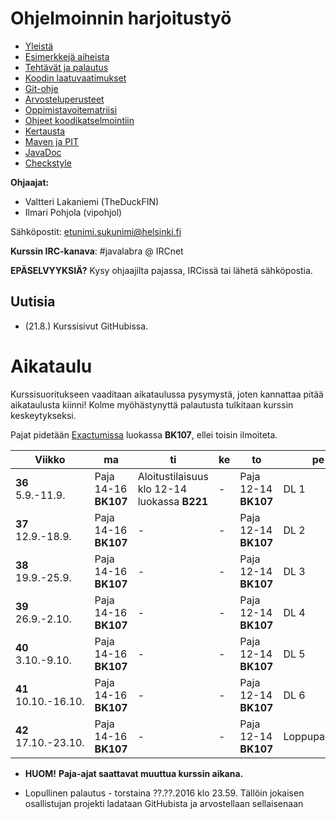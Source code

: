 # Ohjelmoinnin harjoitustyö
* [Yleistä](ohjeet/Yleista.md)
* [Esimerkkejä aiheista](ohjeet/Esimerkkeja-aiheista.md)
* [Tehtävät ja palautus](ohjeet/Tehtavat-ja-palautus.md)
* [Koodin laatuvaatimukset](ohjeet/Koodin-laatuvaatimukset.md)
* [Git-ohje](ohjeet/Git-ohje.md)
* [Arvosteluperusteet](ohjeet/Arvosteluperusteet.md)
* [Oppimistavoitematriisi](http://www.cs.helsinki.fi/courses/58160/matriisi)
* [Ohjeet koodikatselmointiin](ohjeet/Koodikatselmointi.md)
* [Kertausta](ohjeet/Kertausta.md)
* [Maven ja PIT](ohjeet/Maven-ja-PIT.md)
* [JavaDoc](ohjeet/JavaDoc.md)
* [Checkstyle](ohjeet/Checkstyle.md)

**Ohjaajat:**
* Valtteri Lakaniemi (TheDuckFIN)
* Ilmari Pohjola (vipohjol)

Sähköpostit: etunimi.sukunimi@helsinki.fi

**Kurssin IRC-kanava**:
\#javalabra @ IRCnet

**EPÄSELVYYKSIÄ?** Kysy ohjaajilta pajassa, IRCissä tai lähetä sähköpostia.

## Uutisia

* (21.8.) Kurssisivut GitHubissa. 

# Aikataulu

Kurssisuoritukseen vaaditaan aikataulussa pysymystä, joten kannattaa pitää aikataulusta kiinni! Kolme myöhästynyttä palautusta tulkitaan kurssin keskeytykseksi.

Pajat pidetään [Exactumissa](http://www.helsinki.fi/teknos/opetustilat/kumpula/gh2b/default.htm) luokassa **BK107**, ellei toisin ilmoiteta.

| Viikko | ma | ti | ke | to | pe | la | su |
| --- | --- | --- | --- | --- | --- | --- | --- |
| **36** <br> 5.9.-11.9. | Paja 14-16 **BK107** | Aloitustilaisuus klo 12-14 luokassa **B221** | - | Paja 12-14 **BK107** | DL 1 | - | - |
| **37** <br> 12.9.-18.9. | Paja 14-16 **BK107** | - | - | Paja 12-14 **BK107** | DL 2 | - | - |
| **38** <br> 19.9.-25.9.  | Paja 14-16 **BK107** | - | - | Paja 12-14 **BK107** | DL 3 | - | - |
| **39** <br> 26.9.-2.10.  | Paja 14-16 **BK107** | - | - | Paja 12-14 **BK107** | DL 4 | - | - |
| **40** <br> 3.10.-9.10. | Paja 14-16 **BK107** | - | - | Paja 12-14 **BK107** | DL 5 | - | - |
| **41** <br> 10.10.-16.10. | Paja 14-16 **BK107** | - | - | Paja 12-14 **BK107** | DL 6 | - | - |
| **42** <br> 17.10.-23.10. | Paja 14-16 **BK107** | - | - | Paja 12-14 **BK107** | Loppupalautus | - | - |

* **HUOM!** **Paja-ajat saattavat muuttua kurssin aikana.**

* Lopullinen palautus - torstaina ??.??.2016 klo 23.59. Tällöin jokaisen osallistujan projekti ladataan GitHubista ja arvostellaan sellaisenaan
